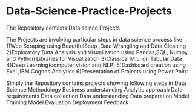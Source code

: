 # Data-Science-Practice-Projects
The Repository contains Data scince Projects 

The Projects are involving particular steps in data science process like 
            1)Web Scraping using BeautifulSoup ,Data Wrangling and Data Cleaning
            2)Exploratory Data Analysis and  Visualization using Pandas,SQL, Numpy, and Python Libraries for Visualization 
            3)Classical M.L. on Tabular Data 
            4)Deep Learning(computer vision and NLP)
            5)Dashboard creation using Exel ,IBM Cognos Analytics
            6)Presentation of Projects using Power Point
   
 
Simply the Repository contains projects showing following steps in Data Science Methodology
            Business understanding
            Analytic approach
            Data requirements
            Data collection
            Data understanding
            Data preparation
            Model Training
            Model Evaluation
            Deployment
            Feedback
